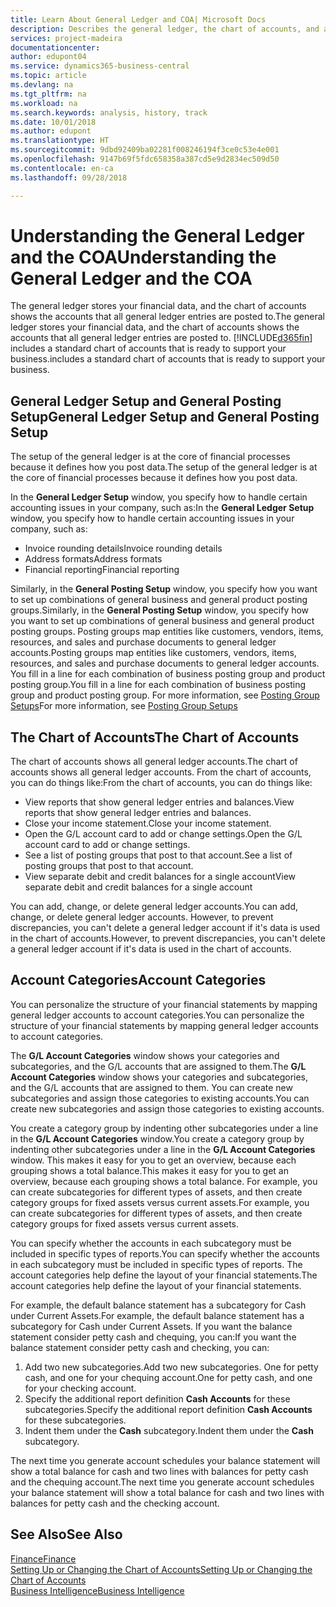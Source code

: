 ```yaml
---
title: Learn About General Ledger and COA| Microsoft Docs
description: Describes the general ledger, the chart of accounts, and account categories.
services: project-madeira
documentationcenter: 
author: edupont04
ms.service: dynamics365-business-central
ms.topic: article
ms.devlang: na
ms.tgt_pltfrm: na
ms.workload: na
ms.search.keywords: analysis, history, track
ms.date: 10/01/2018
ms.author: edupont
ms.translationtype: HT
ms.sourcegitcommit: 9dbd92409ba02281f008246194f3ce0c53e4e001
ms.openlocfilehash: 9147b69f5fdc658358a387cd5e9d2834ec509d50
ms.contentlocale: en-ca
ms.lasthandoff: 09/28/2018

---
```

# <a name="understanding-the-general-ledger-and-the-coa"></a><span data-ttu-id="3cfe8-103">Understanding the General Ledger and the COA</span><span class="sxs-lookup"><span data-stu-id="3cfe8-103">Understanding the General Ledger and the COA</span></span>
<span data-ttu-id="3cfe8-104">The general ledger stores your financial data, and the chart of accounts shows the accounts that all general ledger entries are posted to.</span><span class="sxs-lookup"><span data-stu-id="3cfe8-104">The general ledger stores your financial data, and the chart of accounts shows the accounts that all general ledger entries are posted to.</span></span> [!INCLUDE[d365fin](includes/d365fin_md.md)] <span data-ttu-id="3cfe8-105">includes a standard chart of accounts that is ready to support your business.</span><span class="sxs-lookup"><span data-stu-id="3cfe8-105">includes a standard chart of accounts that is ready to support your business.</span></span>

## <a name="general-ledger-setup-and-general-posting-setup"></a><span data-ttu-id="3cfe8-106">General Ledger Setup and General Posting Setup</span><span class="sxs-lookup"><span data-stu-id="3cfe8-106">General Ledger Setup and General Posting Setup</span></span>
<span data-ttu-id="3cfe8-107">The setup of the general ledger is at the core of financial processes because it defines how you post data.</span><span class="sxs-lookup"><span data-stu-id="3cfe8-107">The setup of the general ledger is at the core of financial processes because it defines how you post data.</span></span>  

<span data-ttu-id="3cfe8-108">In the **General Ledger Setup** window, you specify how to handle certain accounting issues in your company, such as:</span><span class="sxs-lookup"><span data-stu-id="3cfe8-108">In the **General Ledger Setup** window, you specify how to handle certain accounting issues in your company, such as:</span></span>  

* <span data-ttu-id="3cfe8-109">Invoice rounding details</span><span class="sxs-lookup"><span data-stu-id="3cfe8-109">Invoice rounding details</span></span>  
* <span data-ttu-id="3cfe8-110">Address formats</span><span class="sxs-lookup"><span data-stu-id="3cfe8-110">Address formats</span></span>  
* <span data-ttu-id="3cfe8-111">Financial reporting</span><span class="sxs-lookup"><span data-stu-id="3cfe8-111">Financial reporting</span></span>  

<span data-ttu-id="3cfe8-112">Similarly, in the **General Posting Setup** window, you specify how you want to set up combinations of general business and general product posting groups.</span><span class="sxs-lookup"><span data-stu-id="3cfe8-112">Similarly, in the **General Posting Setup** window, you specify how you want to set up combinations of general business and general product posting groups.</span></span> <span data-ttu-id="3cfe8-113">Posting groups map entities like customers, vendors, items, resources, and sales and purchase documents to general ledger accounts.</span><span class="sxs-lookup"><span data-stu-id="3cfe8-113">Posting groups map entities like customers, vendors, items, resources, and sales and purchase documents to general ledger accounts.</span></span> <span data-ttu-id="3cfe8-114">You fill in a line for each combination of business posting group and product posting group.</span><span class="sxs-lookup"><span data-stu-id="3cfe8-114">You fill in a line for each combination of business posting group and product posting group.</span></span> <span data-ttu-id="3cfe8-115">For more information, see [Posting Group Setups](finance-posting-groups.md)</span><span class="sxs-lookup"><span data-stu-id="3cfe8-115">For more information, see [Posting Group Setups](finance-posting-groups.md)</span></span>  

## <a name="the-chart-of-accounts"></a><span data-ttu-id="3cfe8-116">The Chart of Accounts</span><span class="sxs-lookup"><span data-stu-id="3cfe8-116">The Chart of Accounts</span></span>
<span data-ttu-id="3cfe8-117">The chart of accounts shows all general ledger accounts.</span><span class="sxs-lookup"><span data-stu-id="3cfe8-117">The chart of accounts shows all general ledger accounts.</span></span> <span data-ttu-id="3cfe8-118">From the chart of accounts, you can do things like:</span><span class="sxs-lookup"><span data-stu-id="3cfe8-118">From the chart of accounts, you can do things like:</span></span>  

* <span data-ttu-id="3cfe8-119">View reports that show general ledger entries and balances.</span><span class="sxs-lookup"><span data-stu-id="3cfe8-119">View reports that show general ledger entries and balances.</span></span>  
* <span data-ttu-id="3cfe8-120">Close your income statement.</span><span class="sxs-lookup"><span data-stu-id="3cfe8-120">Close your income statement.</span></span>  
* <span data-ttu-id="3cfe8-121">Open the G/L account card to add or change settings.</span><span class="sxs-lookup"><span data-stu-id="3cfe8-121">Open the G/L account card to add or change settings.</span></span>  
* <span data-ttu-id="3cfe8-122">See a list of posting groups that post to that account.</span><span class="sxs-lookup"><span data-stu-id="3cfe8-122">See a list of posting groups that post to that account.</span></span>
* <span data-ttu-id="3cfe8-123">View separate debit and credit balances for a single account</span><span class="sxs-lookup"><span data-stu-id="3cfe8-123">View separate debit and credit balances for a single account</span></span>  

<span data-ttu-id="3cfe8-124">You can add, change, or delete general ledger accounts.</span><span class="sxs-lookup"><span data-stu-id="3cfe8-124">You can add, change, or delete general ledger accounts.</span></span> <span data-ttu-id="3cfe8-125">However, to prevent discrepancies, you can't delete a general ledger account if it's data is used in the chart of accounts.</span><span class="sxs-lookup"><span data-stu-id="3cfe8-125">However, to prevent discrepancies, you can't delete a general ledger account if it's data is used in the chart of accounts.</span></span>  

## <a name="account-categories"></a><span data-ttu-id="3cfe8-126">Account Categories</span><span class="sxs-lookup"><span data-stu-id="3cfe8-126">Account Categories</span></span>
<span data-ttu-id="3cfe8-127">You can personalize the structure of your financial statements by mapping general ledger accounts to account categories.</span><span class="sxs-lookup"><span data-stu-id="3cfe8-127">You can personalize the structure of your financial statements by mapping general ledger accounts to account categories.</span></span>  

<span data-ttu-id="3cfe8-128">The **G/L Account Categories** window shows your categories and subcategories, and the G/L accounts that are assigned to them.</span><span class="sxs-lookup"><span data-stu-id="3cfe8-128">The **G/L Account Categories** window shows your categories and subcategories, and the G/L accounts that are assigned to them.</span></span> <span data-ttu-id="3cfe8-129">You can create new subcategories and assign those categories to existing accounts.</span><span class="sxs-lookup"><span data-stu-id="3cfe8-129">You can create new subcategories and assign those categories to existing accounts.</span></span>  

<span data-ttu-id="3cfe8-130">You create a category group by indenting other subcategories under a line in the **G/L Account Categories** window.</span><span class="sxs-lookup"><span data-stu-id="3cfe8-130">You create a category group by indenting other subcategories under a line in the **G/L Account Categories** window.</span></span> <span data-ttu-id="3cfe8-131">This makes it easy for you to get an overview, because each grouping shows a total balance.</span><span class="sxs-lookup"><span data-stu-id="3cfe8-131">This makes it easy for you to get an overview, because each grouping shows a total balance.</span></span> <span data-ttu-id="3cfe8-132">For example, you can create subcategories for different types of assets, and then create category groups for fixed assets versus current assets.</span><span class="sxs-lookup"><span data-stu-id="3cfe8-132">For example, you can create subcategories for different types of assets, and then create category groups for fixed assets versus current assets.</span></span>  

<span data-ttu-id="3cfe8-133">You can specify whether the accounts in each subcategory must be included in specific types of reports.</span><span class="sxs-lookup"><span data-stu-id="3cfe8-133">You can specify whether the accounts in each subcategory must be included in specific types of reports.</span></span> <span data-ttu-id="3cfe8-134">The account categories help define the layout of your financial statements.</span><span class="sxs-lookup"><span data-stu-id="3cfe8-134">The account categories help define the layout of your financial statements.</span></span>  

<span data-ttu-id="3cfe8-135">For example, the default balance statement has a subcategory for Cash under Current Assets.</span><span class="sxs-lookup"><span data-stu-id="3cfe8-135">For example, the default balance statement has a subcategory for Cash under Current Assets.</span></span> <span data-ttu-id="3cfe8-136">If you want the balance statement consider petty cash and chequing, you can:</span><span class="sxs-lookup"><span data-stu-id="3cfe8-136">If you want the balance statement consider petty cash and checking, you can:</span></span>  

1. <span data-ttu-id="3cfe8-137">Add two new subcategories.</span><span class="sxs-lookup"><span data-stu-id="3cfe8-137">Add two new subcategories.</span></span> <span data-ttu-id="3cfe8-138">One for petty cash, and one for your chequing account.</span><span class="sxs-lookup"><span data-stu-id="3cfe8-138">One for petty cash, and one for your checking account.</span></span>  
2. <span data-ttu-id="3cfe8-139">Specify the additional report definition **Cash Accounts** for these subcategories.</span><span class="sxs-lookup"><span data-stu-id="3cfe8-139">Specify the additional report definition **Cash Accounts** for these subcategories.</span></span>  
3. <span data-ttu-id="3cfe8-140">Indent them under the **Cash** subcategory.</span><span class="sxs-lookup"><span data-stu-id="3cfe8-140">Indent them under the **Cash** subcategory.</span></span>  

<span data-ttu-id="3cfe8-141">The next time you generate account schedules your balance statement will show a total balance for cash and two lines with balances for petty cash and the chequing account.</span><span class="sxs-lookup"><span data-stu-id="3cfe8-141">The next time you generate account schedules your balance statement will show a total balance for cash and two lines with balances for petty cash and the checking account.</span></span>  

## <a name="see-also"></a><span data-ttu-id="3cfe8-142">See Also</span><span class="sxs-lookup"><span data-stu-id="3cfe8-142">See Also</span></span>
[<span data-ttu-id="3cfe8-143">Finance</span><span class="sxs-lookup"><span data-stu-id="3cfe8-143">Finance</span></span>](finance.md)  
[<span data-ttu-id="3cfe8-144">Setting Up or Changing the Chart of Accounts</span><span class="sxs-lookup"><span data-stu-id="3cfe8-144">Setting Up or Changing the Chart of Accounts</span></span>](finance-setup-chart-accounts.md)  
[<span data-ttu-id="3cfe8-145">Business Intelligence</span><span class="sxs-lookup"><span data-stu-id="3cfe8-145">Business Intelligence</span></span>](bi.md)  

